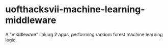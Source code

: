 # uofthacksvii-machine-learning-middleware
A "middleware" linking 2 apps, performing random forest machine learning logic.
